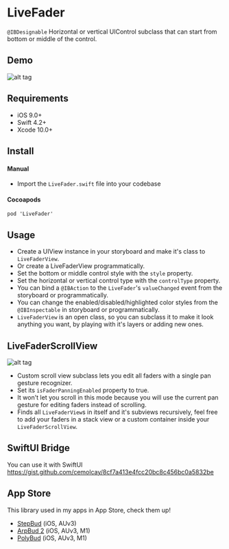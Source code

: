 LiveFader
===

`@IBDesignable` Horizontal or vertical UIControl subclass that can start from bottom or middle of the control.

Demo
----

![alt tag](https://github.com/cemolcay/LiveFader/raw/master/demo.gif)

Requirements
----

* iOS 9.0+
* Swift 4.2+
* Xcode 10.0+

Install
----

#### Manual

* Import the `LiveFader.swift` file into your codebase

#### Cocoapods

```
pod 'LiveFader'
```

Usage
----

* Create a UIView instance in your storyboard and make it's class to `LiveFaderView`.
* Or create a LiveFaderView programmatically.
* Set the bottom or middle control style with the `style` property.
* Set the horizontal or vertical control type with the `controlType` property.
* You can bind a `@IBAction` to the `LiveFader`'s `valueChanged` event from the storyboard or programmatically.
* You can change the enabled/disabled/highlighted color styles from the `@IBInspectable` in storyboard or programmatically.
* `LiveFaderView` is an open class, so you can subclass it to make it look anything you want, by playing with it's layers or adding new ones.

LiveFaderScrollView
----

![alt tag](https://github.com/cemolcay/LiveFader/raw/master/scroll.gif)

* Custom scroll view subclass lets you edit all faders with a single pan gesture recognizer.
* Set its `isFaderPanningEnabled` property to true. 
* It won't let you scroll in this mode because you will use the current pan gesture for editing faders instead of scrolling.
* Finds all `LiveFaderView`s in itself and it's subviews recursively, feel free to add your faders in a stack view or a custom container inside your `LiveFaderScrollView`.

SwiftUI Bridge
---

You can use it with SwiftUI  
https://gist.github.com/cemolcay/8cf7a413e4fcc20bc8c456bc0a5832be  

App Store
----

This library used in my apps in App Store, check them up!  
* [StepBud](https://itunes.apple.com/us/app/stepbud-auv3-midi-sequencer/id1453104408?mt=8) (iOS, AUv3)
* [ArpBud 2](https://apps.apple.com/us/app/arpbud-2-auv3-midi-arpeggiator/id1500403326) (iOS, AUv3, M1)  
* [PolyBud](https://apps.apple.com/us/app/polybud-polyrhythmic-sequencer/id1624211288) (iOS, AUv3, M1) 

